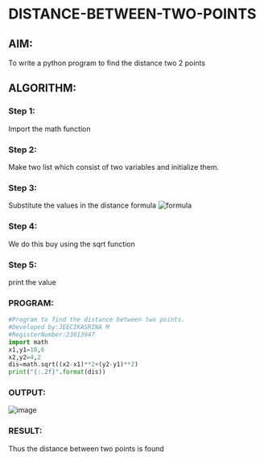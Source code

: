 # DISTANCE-BETWEEN-TWO-POINTS

## AIM:
To write a python program to find the distance two 2 points
## ALGORITHM:
### Step 1: 
Import the math function
### Step 2: 
Make two list which consist of two variables and initialize them.
### Step 3: 
Substitute the values in the distance formula  ![formula](/formula.JPG)
### Step 4: 
We do this buy using the sqrt function
### Step 5: 
print the value
### PROGRAM:
```python
#Program to find the distance between two points.
#Developed by:JEECIKASRINA M
#RegisterNumber:23013947
import math
x1,y1=10,6
x2,y2=4,2
dis=math.sqrt((x2-x1)**2+(y2-y1)**2)
print("{:.2f}".format(dis))
```
  
### OUTPUT:
![image](https://github.com/Jeecikasrina23013947/DISTANCE-BETWEEN-TWO-POINTS/assets/148515300/0abfcdfb-2ca9-4892-abc5-58b4afa42e0e)

### RESULT:
Thus the distance between two points is found
